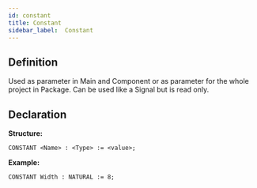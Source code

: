 ```yaml
---
id: constant
title: Constant
sidebar_label:  Constant
---
```


## Definition

Used as parameter in Main and Component or as parameter for the whole project in Package. Can be used like a Signal but is read only.

## Declaration

**Structure:**
```vhdp
CONSTANT <Name> : <Type> := <value>;
```
**Example:**
```vhdp
CONSTANT Width : NATURAL := 8;
```
